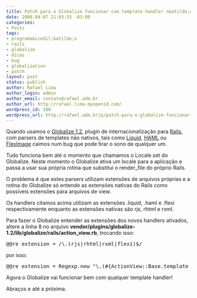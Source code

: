 ```yaml
---
title: Patch para o Globalize funcionar com template handler n&atilde;o nativo
date: 2008-04-07 21:03:53 -03:00
categories:
- Posts
tags:
- programa&ccedil;&atilde;o
- rails
- globalize
- dicas
- bug
- globalization
- patch
layout: post
status: publish
author: Rafael Lima
author_login: admin
author_email: contato@rafael.adm.br
author_url: http://rafael.lima.myopenid.com/
wordpress_id: 180
wordpress_url: http://rafael.adm.br/p/patch-para-o-globalize-funcionar-com-template-handler-nao-nativo/
---
```


Quando usamos o <a href="http://www.globalize-rails.org">Globalize 1.2</a>, plugin de internacionaliza&ccedil;&atilde;o para <a href="http://rubyonrails.com">Rails</a>, com parsers de templates n&atilde;o nativos, tais como <a href="http://www.liquidmarkup.org/">Liquid</a>, <a href="http://haml.hamptoncatlin.com/">HAML</a> ou <a href="http://github.com/Squeegy/fleximage/wikis">FlexImage</a> caimos num bug que pode tirar o sono de qualquer um.

Tudo funciona bem at&eacute; o momento que chamamos o Locale.set do Globalize. Neste momento o Globalize ativa um locale para a aplica&ccedil;&atilde;o e passa a usar sua pr&oacute;pria rotina que substitui o render_file do pr&oacute;prio Rails.

O problema &eacute; que estes parsers utilizam extens&otilde;es de arquivos pr&oacute;prias e a rotina do Globalize s&oacute; entende as extens&otilde;es nativas do Rails como poss&iacute;veis extens&otilde;es para arquivos de view.

Os handlers citamos acima utilizam as extens&otilde;es .liquid, .haml e .flexi respectivamente enquanto as extens&otilde;es nativas s&atilde;o rjs, rhtml e rxml.

Para fazer o Globalize entender as extens&otilde;es dos novos handlers ativados, altere a linha 8 no arquivo <strong>vendor/plugins/globalize-1.2/lib/globalize/rails/action_view.rb</strong>, trocando isso:
<pre lang="ruby">@@re_extension = /\.(rjs|rhtml|rxml|flexi)$/</pre>
por isso:
<pre lang="ruby">@@re_extension = Regexp.new "\.(#{ActionView::Base.template_handler_extensions.join("|")})$"</pre>
Agora o Globalize vai funcionar bem com qualquer template handler!

Abra&ccedil;os e at&eacute; a pr&oacute;xima.
